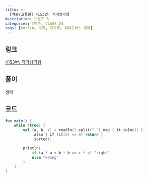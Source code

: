 ```yaml
---
title: >-
  [백준/코틀린] 4153번: 직각삼각형
description: 브론즈 3
categories: [백준, CLASS 2]
tags: [kotlin, 수학, 기하학, 피타고라스 정리]
---
```


## 링크
[4153번: 직각삼각형](https://www.acmicpc.net/problem/4153)

## 풀이
생략

## 코드
```kotlin
fun main() {
    while (true) {
        val (a, b, c) = readln().split(" ").map { it.toInt() }
            .also { if (it[0] == 0) return }
            .sorted()

        println(
            if (a * a + b * b == c * c) "right"
            else "wrong"
        )
    }
}

```
